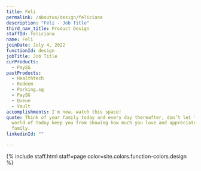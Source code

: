 ```yaml
---
title: Feli
permalink: /aboutus/design/feliciana
description: "Feli - Job Title"
third_nav_title: Product Design
staffId: feliciana
name: Feli
joinDate: July 4, 2022
functionId: design
jobTitle: Job Title
curProducts:
  - PaySG
pastProducts:
  - Healthtech
  - Redeem
  - Parking.sg
  - PaySG
  - Queue
  - Vault
accomplishments: I'm new, watch this space!
quote: Think of your family today and every day thereafter, don’t let the busy
  world of today keep you from showing how much you love and appreciate your
  family.
linkedinId: ""

---
```


{% include staff.html staff=page color=site.colors.function-colors.design %}
